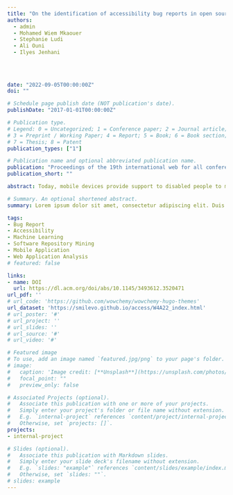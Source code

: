 ```yaml
---
title: "On the identification of accessibility bug reports in open source systems"
authors:
  - admin
  - Mohamed Wiem Mkaouer
  - Stephanie Ludi
  - Ali Ouni
  - Ilyes Jenhani
 
  
  
  
date: "2022-09-05T00:00:00Z"
doi: ""

# Schedule page publish date (NOT publication's date).
publishDate: "2017-01-01T00:00:00Z"

# Publication type.
# Legend: 0 = Uncategorized; 1 = Conference paper; 2 = Journal article;
# 3 = Preprint / Working Paper; 4 = Report; 5 = Book; 6 = Book section;
# 7 = Thesis; 8 = Patent
publication_types: ["1"]

# Publication name and optional abbreviated publication name.
publication: "Proceedings of the 19th international web for all conference"
publication_short: ""

abstract: Today, mobile devices provide support to disabled people to make their life easier due to their high accessibility and capability, e.g., finding accessible locations, picture and voice-based communication, customized user interfaces and vocabulary levels. These accessibility frameworks are directly integrated, as libraries, in various apps, providing them with accessibility functions. Just like any other software, these frameworks regularly encounter errors. These errors are reported by app developers in the form of bug reports. These bug reports related to accessibility faults need to be urgently fixed since their existence significantly hinders the usability of apps. In this context, the manual inspection of a large number of bug reports to identify accessibility-related ones is time-consuming and error-prone. 

# Summary. An optional shortened abstract.
summary: Lorem ipsum dolor sit amet, consectetur adipiscing elit. Duis posuere tellus ac convallis placerat. Proin tincidunt magna sed ex sollicitudin condimentum.

tags:
- Bug Report
- Accessibility
- Machine Learning
- Software Repository Mining
- Mobile Application
- Web Application Analysis
# featured: false

links:
- name: DOI
  url: https://dl.acm.org/doi/abs/10.1145/3493612.3520471
url_pdf: ''
# url_code: 'https://github.com/wowchemy/wowchemy-hugo-themes'
url_dataset: 'https://smilevo.github.io/access/W4A22_index.html'
# url_poster: '#'
# url_project: ''
# url_slides: ''
# url_source: '#'
# url_video: '#'

# Featured image
# To use, add an image named `featured.jpg/png` to your page's folder. 
# image:
#   caption: 'Image credit: [**Unsplash**](https://unsplash.com/photos/s9CC2SKySJM)'
#   focal_point: ""
#   preview_only: false

# Associated Projects (optional).
#   Associate this publication with one or more of your projects.
#   Simply enter your project's folder or file name without extension.
#   E.g. `internal-project` references `content/project/internal-project/index.md`.
#   Otherwise, set `projects: []`.
projects:
- internal-project

# Slides (optional).
#   Associate this publication with Markdown slides.
#   Simply enter your slide deck's filename without extension.
#   E.g. `slides: "example"` references `content/slides/example/index.md`.
#   Otherwise, set `slides: ""`.
# slides: example
---
```


<!-- {{% callout note %}}
Create your slides in Markdown - click the *Slides* button to check out the example.
{{% /callout %}}

Supplementary notes can be added here, including [code, math, and images](https://wowchemy.com/docs/writing-markdown-latex/). -->
